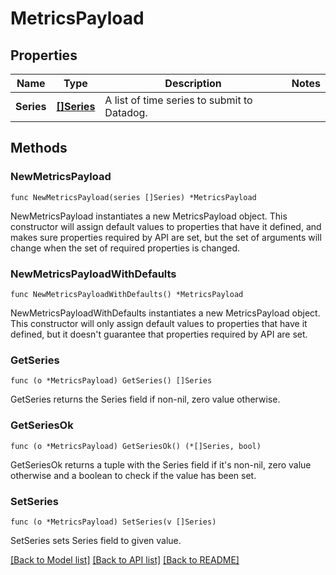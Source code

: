 # MetricsPayload

## Properties

Name | Type | Description | Notes
---- | ---- | ----------- | ------
**Series** | [**[]Series**](Series.md) | A list of time series to submit to Datadog. | 

## Methods

### NewMetricsPayload

`func NewMetricsPayload(series []Series) *MetricsPayload`

NewMetricsPayload instantiates a new MetricsPayload object.
This constructor will assign default values to properties that have it defined,
and makes sure properties required by API are set, but the set of arguments
will change when the set of required properties is changed.

### NewMetricsPayloadWithDefaults

`func NewMetricsPayloadWithDefaults() *MetricsPayload`

NewMetricsPayloadWithDefaults instantiates a new MetricsPayload object.
This constructor will only assign default values to properties that have it defined,
but it doesn't guarantee that properties required by API are set.

### GetSeries

`func (o *MetricsPayload) GetSeries() []Series`

GetSeries returns the Series field if non-nil, zero value otherwise.

### GetSeriesOk

`func (o *MetricsPayload) GetSeriesOk() (*[]Series, bool)`

GetSeriesOk returns a tuple with the Series field if it's non-nil, zero value otherwise
and a boolean to check if the value has been set.

### SetSeries

`func (o *MetricsPayload) SetSeries(v []Series)`

SetSeries sets Series field to given value.



[[Back to Model list]](../README.md#documentation-for-models) [[Back to API list]](../README.md#documentation-for-api-endpoints) [[Back to README]](../README.md)


